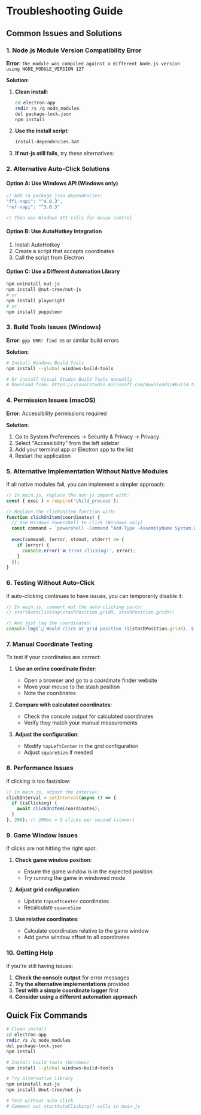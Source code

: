 # Troubleshooting Guide

## Common Issues and Solutions

### 1. Node.js Module Version Compatibility Error

**Error**: `The module was compiled against a different Node.js version using NODE_MODULE_VERSION 127`

**Solution**: 
1. **Clean install**:
   ```bash
   cd electron-app
   rmdir /s /q node_modules
   del package-lock.json
   npm install
   ```

2. **Use the install script**:
   ```bash
   install-dependencies.bat
   ```

3. **If nut-js still fails**, try these alternatives:

### 2. Alternative Auto-Click Solutions

#### Option A: Use Windows API (Windows only)
```javascript
// Add to package.json dependencies:
"ffi-napi": "^4.0.3",
"ref-napi": "^3.0.3"

// Then use Windows API calls for mouse control
```

#### Option B: Use AutoHotkey Integration
1. Install AutoHotkey
2. Create a script that accepts coordinates
3. Call the script from Electron

#### Option C: Use a Different Automation Library
```bash
npm uninstall nut-js
npm install @nut-tree/nut-js
# or
npm install playwright
# or
npm install puppeteer
```

### 3. Build Tools Issues (Windows)

**Error**: `gyp ERR! find VS` or similar build errors

**Solution**:
```bash
# Install Windows Build Tools
npm install --global windows-build-tools

# Or install Visual Studio Build Tools manually
# Download from: https://visualstudio.microsoft.com/downloads/#build-tools-for-visual-studio-2022
```

### 4. Permission Issues (macOS)

**Error**: Accessibility permissions required

**Solution**:
1. Go to System Preferences → Security & Privacy → Privacy
2. Select "Accessibility" from the left sidebar
3. Add your terminal app or Electron app to the list
4. Restart the application

### 5. Alternative Implementation Without Native Modules

If all native modules fail, you can implement a simpler approach:

```javascript
// In main.js, replace the nut-js import with:
const { exec } = require('child_process');

// Replace the clickOnItem function with:
function clickOnItem(coordinates) {
  // Use Windows PowerShell to click (Windows only)
  const command = `powershell -Command "Add-Type -AssemblyName System.Windows.Forms; [System.Windows.Forms.Cursor]::Position = New-Object System.Drawing.Point(${coordinates.x}, ${coordinates.y}); [System.Windows.Forms.Cursor]::Click()"`;
  
  exec(command, (error, stdout, stderr) => {
    if (error) {
      console.error('❌ Error clicking:', error);
    }
  });
}
```

### 6. Testing Without Auto-Click

If auto-clicking continues to have issues, you can temporarily disable it:

```javascript
// In main.js, comment out the auto-clicking parts:
// startAutoClicking(stashPosition.gridX, stashPosition.gridY);

// And just log the coordinates:
console.log(`🎯 Would click at grid position (${stashPosition.gridX}, ${stashPosition.gridY})`);
```

### 7. Manual Coordinate Testing

To test if your coordinates are correct:

1. **Use an online coordinate finder**:
   - Open a browser and go to a coordinate finder website
   - Move your mouse to the stash position
   - Note the coordinates

2. **Compare with calculated coordinates**:
   - Check the console output for calculated coordinates
   - Verify they match your manual measurements

3. **Adjust the configuration**:
   - Modify `topLeftCenter` in the grid configuration
   - Adjust `squareSize` if needed

### 8. Performance Issues

If clicking is too fast/slow:

```javascript
// In main.js, adjust the interval:
clickInterval = setInterval(async () => {
  if (isClicking) {
    await clickOnItem(coordinates);
  }
}, 200); // 200ms = 5 clicks per second (slower)
```

### 9. Game Window Issues

If clicks are not hitting the right spot:

1. **Check game window position**:
   - Ensure the game window is in the expected position
   - Try running the game in windowed mode

2. **Adjust grid configuration**:
   - Update `topLeftCenter` coordinates
   - Recalculate `squareSize`

3. **Use relative coordinates**:
   - Calculate coordinates relative to the game window
   - Add game window offset to all coordinates

### 10. Getting Help

If you're still having issues:

1. **Check the console output** for error messages
2. **Try the alternative implementations** provided
3. **Test with a simple coordinate logger** first
4. **Consider using a different automation approach**

## Quick Fix Commands

```bash
# Clean install
cd electron-app
rmdir /s /q node_modules
del package-lock.json
npm install

# Install build tools (Windows)
npm install --global windows-build-tools

# Try alternative library
npm uninstall nut-js
npm install @nut-tree/nut-js

# Test without auto-click
# Comment out startAutoClicking() calls in main.js
```
